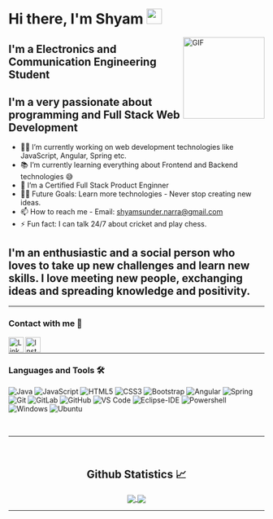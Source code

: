# Hi there, I'm Shyam  <img width="30px" src="https://media.tenor.com/images/3b388fe03da271d2674faf85eb7c3fcd/tenor.gif" />

<img align="right" alt="GIF" height="160px" src="https://media.giphy.com/media/du3J3cXyzhj75IOgvA/giphy.gif" />

## I'm a Electronics and Communication Engineering Student

## I'm a very passionate about programming and Full Stack Web Development

- 👨‍💻 I’m currently working on web development technologies like JavaScript, Angular, Spring etc.
- 📚 I’m currently learning everything about Frontend and Backend technologies 😅
- 🌱 I’m a Certified Full Stack Product Enginner
- 💪🏼 Future Goals: Learn more technologies - Never stop creating new ideas.
- 📫 How to reach me 
      - Email: shyamsunder.narra@gmail.com
- ⚡ Fun fact: I can talk 24/7 about cricket and play chess.

## I'm an enthusiastic and a social person who loves to take up new challenges and learn new skills. I love meeting new people, exchanging ideas and spreading knowledge and positivity.
---






### Contact with me 📝

[<img align="left" alt=" LinkedIn" height="30px" src="https://www.flaticon.com/svg/static/icons/svg/725/725281.svg" />][linkedin]
[<img align="left" alt=" Instagram" height="30px" src="https://www.flaticon.com/svg/static/icons/svg/725/725281.svg" />][instagram]

<br />

---

### Languages and Tools 🛠 

![Java](http://img.shields.io/badge/-Java-5B4638?style=flat-square&logo=java&logoColor=ffffff)
![JavaScript](https://img.shields.io/badge/-JavaScript-%23F7DF1C?style=flat-square&logo=javascript&logoColor=000000&labelColor=%23F7DF1C&color=%23FFCE5A)
![HTML5](https://img.shields.io/badge/-HTML5-%23E44D27?style=flat-square&logo=html5&logoColor=ffffff)
![CSS3](https://img.shields.io/badge/-CSS3-%231572B6?style=flat-square&logo=css3)
![Bootstrap](https://img.shields.io/badge/-Bootstrap-563D7C?style=flat-square&logo=Bootstrap)
![Angular](https://img.shields.io/badge/-Angular-5B4638?style=flat-square&logo=Angular)
![Spring](https://img.shields.io/badge/-Spring-5B4638?style=flat-square&logo=Spring)
![Git](https://img.shields.io/badge/-Git-%23F05032?style=flat-square&logo=git&logoColor=%23ffffff)
![GitLab](https://img.shields.io/badge/-GitLab-FCA121?style=flat-square&logo=gitlab)
![GitHub](https://img.shields.io/badge/-GitHub-181717?style=flat-square&logo=github)
![VS Code](http://img.shields.io/badge/-VS%20Code-007ACC?style=flat-square&logo=visual-studio-code&logoColor=ffffff)
![Eclipse-IDE](http://img.shields.io/badge/-Eclipse-2C2255?style=flat-square&logo=eclipse&logoColor=ffffff)
![Powershell](http://img.shields.io/badge/-Powershell-5391FE?style=flat-square&logo=powershell&logoColor=ffffff)
![Windows](http://img.shields.io/badge/-Windows-0078D6?style=flat-square&logo=windows&logoColor=ffffff)
![Ubuntu](https://img.shields.io/badge/-Ubuntu-0078D6?style=flat-square&logo=ubuntu&logoColor=ffffff)

<br/>

---

<br/>

  <h2 align="center"> Github Statistics 📈 </h2>
  
  <div align="center"> 
     <a href="">
      <img align="center" src="https://github-readme-stats-sigma-five.vercel.app/api?username=shyamsunder-narra&show_icons=true&include_all_commits=true&count_private=true&theme=react&line_height=40" />
    </a>
    <a href="">
      <img align="center" src="https://github-readme-stats.vercel.app/api/top-langs/?username=shyamsunder-narra&theme=react&line_height=40&hide=css"/>
    </a>
</div

<br/>



---

[instagram]: https://www.instagram.com/shyamsunder_narra
[linkedin]: https://www.linkedin.com/in/shyam-sunder-reddy-narra-a6aa2314a/
